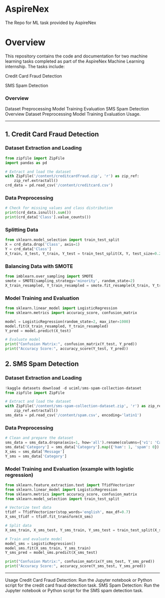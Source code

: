 # AspireNex
The Repo for ML task provided by AspireNex 

# Overview
This repository contains the code and documentation for two machine learning tasks completed as part of the AspireNex Machine Learning internship. The tasks include:

Credit Card Fraud Detection

SMS Spam Detection

### Overview
Dataset
Preprocessing
Model Training
Evaluation
SMS Spam Detection
Overview
Dataset
Preprocessing
Model Training
Evaluation
Usage.

---

## 1. Credit Card Fraud Detection

### Dataset Extraction and Loading
```python
from zipfile import ZipFile
import pandas as pd

# Extract and load the dataset
with ZipFile('/content/creditcardfraud.zip', 'r') as zip_ref:
    zip_ref.extractall()
crd_data = pd.read_csv('/content/creditcard.csv')
```

### Data Preprocessing
```python
# Check for missing values and class distribution
print(crd_data.isnull().sum())
print(crd_data['Class'].value_counts())
```

### Splitting Data
```python
from sklearn.model_selection import train_test_split
X = crd_data.drop('Class', axis=1)
Y = crd_data['Class']
X_train, X_test, Y_train, Y_test = train_test_split(X, Y, test_size=0.2, random_state=2)
```

### Balancing Data with SMOTE
```python
from imblearn.over_sampling import SMOTE
smote = SMOTE(sampling_strategy='minority', random_state=2)
X_train_resampled, Y_train_resampled = smote.fit_resample(X_train, Y_train)
```

### Model Training and Evaluation
```python
from sklearn.linear_model import LogisticRegression
from sklearn.metrics import accuracy_score, confusion_matrix

model = LogisticRegression(random_state=2, max_iter=1000)
model.fit(X_train_resampled, Y_train_resampled)
Y_pred = model.predict(X_test)

# Evaluate model
print("Confusion Matrix:", confusion_matrix(Y_test, Y_pred))
print("Accuracy Score:", accuracy_score(Y_test, Y_pred))
```

## 2. SMS Spam Detection

### Dataset Extraction and Loading
```python
!kaggle datasets download -d uciml/sms-spam-collection-dataset
from zipfile import ZipFile

# Extract and load the dataset
with ZipFile('/content/sms-spam-collection-dataset.zip', 'r') as zip_ref:
    zip_ref.extractall()
sms_data = pd.read_csv('/content/spam.csv', encoding='latin1')
```

### Data Preprocessing
```python
# Clean and prepare the dataset
sms_data = sms_data.dropna(axis=1, how='all').rename(columns={'v1': 'Category', 'v2': 'Message'})
sms_data['Category'] = sms_data['Category'].map({'ham': 1, 'spam': 0})
X_sms = sms_data['Message']
Y_sms = sms_data['Category']
```

### Model Training and Evaluation (example with logistic regression)
```python
from sklearn.feature_extraction.text import TfidfVectorizer
from sklearn.linear_model import LogisticRegression
from sklearn.metrics import accuracy_score, confusion_matrix
from sklearn.model_selection import train_test_split

# Vectorize text data
tfidf = TfidfVectorizer(stop_words='english', max_df=0.7)
X_sms_tfidf = tfidf.fit_transform(X_sms)

# Split data
X_sms_train, X_sms_test, Y_sms_train, Y_sms_test = train_test_split(X_sms_tfidf, Y_sms, test_size=0.2, random_state=2)

# Train and evaluate model
model_sms = LogisticRegression()
model_sms.fit(X_sms_train, Y_sms_train)
Y_sms_pred = model_sms.predict(X_sms_test)

print("Confusion Matrix:", confusion_matrix(Y_sms_test, Y_sms_pred))
print("Accuracy Score:", accuracy_score(Y_sms_test, Y_sms_pred))
```

---


Usage
Credit Card Fraud Detection:
Run the Jupyter notebook or Python script for the credit card fraud detection task.
SMS Spam Detection:
Run the Jupyter notebook or Python script for the SMS spam detection task.
